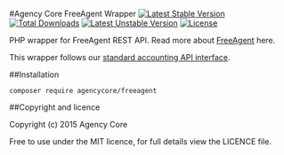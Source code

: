 #Agency Core FreeAgent Wrapper
[![Latest Stable Version](https://poser.pugx.org/agencycore/freeagent/v/stable)](https://packagist.org/packages/agencycore/freeagent) [![Total Downloads](https://poser.pugx.org/agencycore/freeagent/downloads)](https://packagist.org/packages/agencycore/freeagent) [![Latest Unstable Version](https://poser.pugx.org/agencycore/freeagent/v/unstable)](https://packagist.org/packages/agencycore/freeagent) [![License](https://poser.pugx.org/agencycore/freeagent/license)](https://packagist.org/packages/agencycore/freeagent)

PHP wrapper for FreeAgent REST API.  Read more about [FreeAgent](http://freeagent.com) here.

This wrapper follows our [standard accounting API interface](https://github.com/agencycore/accounting).

##Installation

    composer require agencycore/freeagent

##Copyright and licence

Copyright (c) 2015 Agency Core

Free to use under the MIT licence, for full details view the LICENCE file.